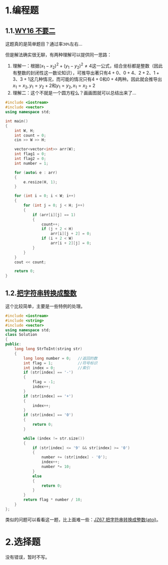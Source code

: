# 1.编程题

## 1.1.[WY16 不要二](https://www.nowcoder.com/practice/1183548cd48446b38da501e58d5944eb?tpId=122&tqId=33662&ru=/exam/oj)

这题真的是简单题目？通过率`30%`左右...

但是解法确实很无聊，有两种理解可以提供同一思路：

1.   理解一：根据$(x_{1}-x_{2})^{2} + (y_{1} - y_{2})^{2} \neq 4$这一公式，结合坐标都是整数（因此有整数的封闭性这一数论知识），可推导出著只有$4 + 0、0 + 4、2 + 2、1 + 3、3 + 1$这几种情况，而可能的情况只有$4 + 0$和$0 + 4$两种。因此就会推导出$x_{1} = x_{2},y_{1}= y_{2} + 2$和$y_{1} = y_{2},x_{1}= x_{2} + 2$
2.   理解二：这个不就是一个圆方程么？画画图就可以总结出来了...

```cpp
#include <iostream>
#include <vector>
using namespace std;

int main()
{
    int W, H;
    int count = 0;
    cin >> W >> H;

    vector<vector<int>> arr(W);
    int flag1 = 0;
    int flag2 = 0;
    int number = 1;

    for (auto& e : arr)
    {
        e.resize(H, 1);
    }

    for (int i = 0; i < W; i++)
    {
        for (int j = 0; j < H; j++)
        {
            if (arr[i][j] == 1)
            {
                count++;
                if (j + 2 < H)
                    arr[i][j + 2] = 0;
                if (i + 2 < W)
                    arr[i + 2][j] = 0;
            }
        }
    }
    cout << count;

    return 0;
}
```

## 1.2.[把字符串转换成整数](https://www.nowcoder.com/questionTerminal/1277c681251b4372bdef344468e4f26e)

这个比较简单，主要是一些特例的处理。

```cpp
#include <iostream>
#include <string>
#include <vector>
using namespace std;
class Solution
{
public:
    long long StrToInt(string str)
    {
        long long number = 0;   //返回的数
        int flag = 1;           //符号标识
        int index = 0;          //索引
        if (str[index] == '-')
        {
            flag = -1;
            index++;
        }
        if (str[index] == '+')
        {
            index++;
        }
        if (str[index] == '0')
        {
            return 0;
        }

        while (index != str.size())
        {
            if (str[index] <= '9' && str[index] >= '0')
            {
                number += (str[index] - '0');
                index++;
                number *= 10;
            }
            else
            {
                return 0;
            }
        }
        return flag * number / 10;
    }
};
```

类似的问题可以看看这一题，比上面难一些：[JZ67 把字符串转换成整数(atoi)](https://www.nowcoder.com/practice/d11471c3bf2d40f38b66bb12785df47f?tpId=13&tqId=11202&ru=/exam/oj)。

# 2.选择题

没有错误，暂时不写。